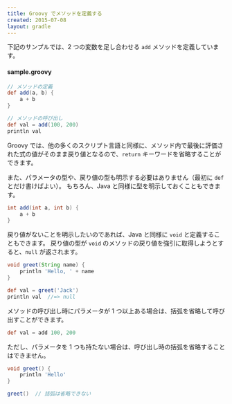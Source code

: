 ```yaml
---
title: Groovy でメソッドを定義する
created: 2015-07-08
layout: gradle
---
```


下記のサンプルでは、2 つの変数を足し合わせる `add` メソッドを定義しています。

#### sample.groovy
```groovy
// メソッドの定義
def add(a, b) {
    a + b
}

// メソッドの呼び出し
def val = add(100, 200)
println val
```

Groovy では、他の多くのスクリプト言語と同様に、メソッド内で最後に評価された式の値がそのまま戻り値となるので、`return` キーワードを省略することができます。

また、パラメータの型や、戻り値の型も明示する必要はありません（最初に `def` とだけ書けばよい）。
もちろん、Java と同様に型を明示しておくこともできます。

```groovy
int add(int a, int b) {
    a + b
}
```

戻り値がないことを明示したいのであれば、Java と同様に `void` と定義することもできます。
戻り値の型が `void` のメソッドの戻り値を強引に取得しようとすると、`null` が返されます。

```groovy
void greet(String name) {
    println 'Hello, ' + name
}

def val = greet('Jack')
println val  //=> null
```

メソッドの呼び出し時にパラメータが 1 つ以上ある場合は、括弧を省略して呼び出すことができます。

```groovy
def val = add 100, 200
```

ただし、パラメータを 1 つも持たない場合は、呼び出し時の括弧を省略することはできません。

```groovy
void greet() {
    println 'Hello'
}

greet()  // 括弧は省略できない
```
